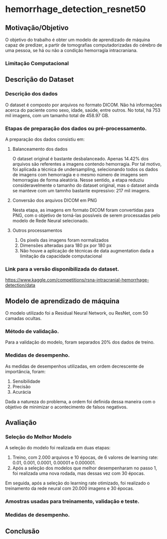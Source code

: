 # hemorrhage_detection_resnet50

## Motivação/Objetivo
O objetivo do trabalho é obter um modelo de aprendizado de máquina capaz de predizer, a partir de tomografias computadorizadas do cérebro de uma pessoa, se há ou não a condição hemorragia intracraniana.

### Limitação Computacional

## Descrição do Dataset

### Descrição dos dados
O dataset é composto por arquivos no formato DICOM. Não há informações acerca do paciente como sexo, idade, saúde, entre outros.
No total, há 753 mil imagens, com um tamanho total de 458.97 GB.

### Etapas de preparação dos dados ou pré-processamento.
A preparação dos dados consistiu em:
1. Balanceamento dos dados

   O dataset original é bastante desbalanceado. Apenas 14.42% dos arquivos são referentes a imagens contendo hemorragia.
   Por tal motivo, foi aplicada a técnica de undersampling, selecionando todos os dados de imagens com hemorragia e o mesmo número de imagens sem hemorragias de forma aleatória.
   Nesse sentido, a etapa reduziu consideravelmente o tamanho do dataset original, mas o dataset ainda se manteve com um tamnho bastante expressivo: 217 mil imagens.

2. Conversão dos arquivos DICOM em PNG

   Nesta etapa, as imagens em formato DICOM foram convertidas para PNG, com o objetivo de torná-las possíveis de serem processadas pelo modelo de Rede Neural selecionado.

3. Outros processamentos
   1. Os pixels das imagens foram normalizados
   2. Dimensões alteradas para 180 px por 180 px
   3. Não houve a aplicação de técnicas de data augmentation dada a limitação da capacidade computacional


### Link para a versão disponibilizada do dataset.
https://www.kaggle.com/competitions/rsna-intracranial-hemorrhage-detection/data

## Modelo de aprendizado de máquina
O modelo utilizado foi a Residual Neural Network, ou ResNet, com 50 camadas ocultas.

### Método de validação.

Para a validação do modelo, foram separados 20% dos dados de treino.

### Medidas de desempenho.

As medidas de desempenhos utilizadas, em ordem decrescente de importância, foram:
1. Sensibilidade
2. Precisão
3. Acurácia

Dada a natureza do problema, a ordem foi definida dessa maneira com o objetivo de minimizar o acontecimento de falsos negativos. 

## Avaliação

### Seleção do Melhor Modelo

A seleção do modelo foi realizada em duas etapas:
1. Treino, com 2.000 arquivos e 10 épocas, de 6 valores de learning rate: 0.01, 0.001, 0.0001, 0.00001 e 0.000001.
2. Após a seleção dos modelos que melhor desempenharam no passo 1, foi realizada uma nova rodada, mas dessas vez com 30 épocas.


Em seguida, após a seleção do learning rate otimizado, foi realizado o treinamento da rede neural com 20.000 imagens e 30 épocas.

### Amostras usadas para treinamento, validação e teste.

### Medidas de desempenho.


## Conclusão

